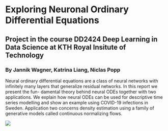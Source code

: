 # Exploring Neuronal Ordinary Differential Equations
## Project in the course DD2424 Deep Learning in Data Science at KTH Royal Insitute of Technology
### By Jannik Wagner, Katrina Liang, Niclas Popp

Neural ordinary differential equations are a class of neural networks with infinitely many layers that generalize residual networks. In this report we present the fun- damental theory behind neural ODEs together with two applications. We explain how neural ODEs can be used for descriptive time series modelling and show an example using COVID-19 infections in Sweden. Application two concerns density estimation using a family of generative models called continuous normalizing flows.

![](read/cnf-viz.gif)
